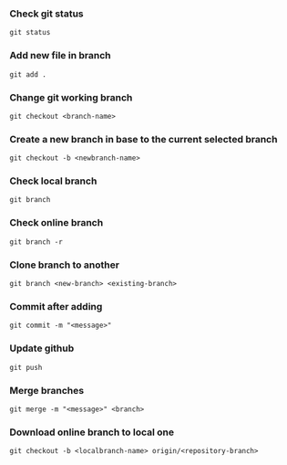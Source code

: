### Check git status
`git status`
### Add new file in branch
`git add .`
### Change git working branch
`git checkout <branch-name>`
### Create a new branch in base to the current selected branch
`git checkout -b <newbranch-name>`
### Check local branch
`git branch`
### Check online branch
`git branch -r`
### Clone branch to another
`git branch <new-branch> <existing-branch>`
### Commit after adding
`git commit -m "<message>"`
### Update github
`git push`
### Merge branches
`git merge -m "<message>" <branch>`
### Download online branch to local one
`git checkout -b <localbranch-name> origin/<repository-branch>`